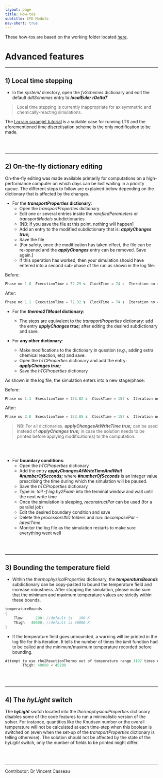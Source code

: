 ```yaml
---
layout: page
title: How-tos
subtitle: CFD Module
nav-short: true
---
```


These how-tos are based on the working folder located [here](https://github.com/vincentcasseau/hyStrath/tree/master/run/hyStrath/hy2Foam/genericCase).  

# Advanced features

---  
## 1) Local time stepping
  
+ In the _system/_ directory, open the _fvSchemes_ dictionary and edit the default _ddtSchemes_ entry to __*localEuler rDeltaT*__

> Local time stepping is currently inappropriate for axisymmetric and chemically-reacting simulations.  

The [Lorrain scramjet tutorial](https://github.com/vincentcasseau/hyStrath/wiki/Tutorials-::-hyFoam#1-lorrain-geometry) is a suitable case for running LTS and the aforementioned time discretisation scheme is the only modification to be made.

<div class="paragraph"><p><br>
<br></p></div>

---  
## 2) On-the-fly dictionary editing  

On-the-fly editing was made available primarily for computations on a high-performance computer on which days can be lost waiting in a priority queue. The different steps to follow are explained below depending on the dictionary that is affected by the changes.

+ For the **_transportProperties_ dictionary**:  
    - Open the _transportProperties_ dictionary  
    - Edit one or several entries inside the _rarefiedParameters_ or _transportModels_ subdictionaries  
    - [NB: if you save the file at this point, nothing will happen] 
    - Add an entry to the modified subdictionary that is: _**applyChanges        true;**_
    - Save the file  
    - [For safety, once the modification has taken effect, the file can be re-opened and the _**applyChanges**_ entry can be removed. Save again.]  
    - If this operation has worked, then your simulation should have entered into a second sub-phase of the run as shown in the log file:

Before:  
```c++
Phase no 1.0  ExecutionTime = 72.29 s  ClockTime = 74 s  Iteration no 4504 (0.04 s)
```

After:
```c++
Phase no 1.1  ExecutionTime = 72.32 s  ClockTime = 74 s  Iteration no 4505 (0.03 s)
```


+ For the **_thermo2TModel_ dictionary**:  
    - The steps are equivalent to the _transportProperties_ dictionary: add the entry _**applyChanges        true;**_ after editing the desired subdictionary and save.  


+ For **any other dictionary**:
    - Make modifications to the dictionary in question (_e.g._, adding extra chemical reaction, etc) and save.  
    - Open the _hTCProperties_ dictionary and add the entry: _**applyChanges        true;**_  
    - Save the _hTCProperties_ dictionary  

As shown in the log file, the simulation enters into a new stage/phase:

Before:  
```c++
Phase no 1.1  ExecutionTime = 153.02 s  ClockTime = 157 s  Iteration no 9074 (0.03 s)
```

After:
```c++
Phase no 2.0  ExecutionTime = 153.05 s  ClockTime = 157 s  Iteration no 9075 (0.03 s)
```

> NB: For all dictionaries, _**applyChangesAtWriteTime        true;**_ can be used instead of _**applyChanges        true;**_ in case the solution needs to be printed before applying modification(s) to the computation.  

<div class="paragraph"><p> <br>
<br></p></div>

+ For **boundary conditions**:  
    - Open the _hTCProperties_ dictionary   
    - Add the entry _**applyChangesAtWriteTimeAndWait        #numberOfSeconds;**_ where _**#numberOfSeconds**_ is an integer value prescribing the time during which the simulation will be paused.  
    - Save the _hTCProperties_ dictionary   
    - Type in: _tail -f log.hy2Foam_ into the terminal window and wait until the next write time  
    - Once the simulation is sleeping, _reconstructPar_ can be used (for a parallel job)  
    - Edit the desired boundary condition and save  
    - Delete the _processors#ID_ folders and run: _decomposePar -latestTime_ 
    - Monitor the log file as the simulation restarts to make sure everything went well  



<div class="paragraph"><p><br>
<br></p></div>

---  
## 3) Bounding the temperature field

+ Within the _thermophysicalProperties_ dictionary, the _**temperatureBounds**_ subdictionary can be copy-pasted to bound the temperature field and increase robustness. After stopping the simulation, please make sure that the minimum and maximum temperature values are strictly within these bounds.

```c++
temperatureBounds
{
    Tlow      200; //default is   100 K
    Thigh   40000; //default is 40000 K
}
```

+ If the temperature field goes unbounded, a warning will be printed in the log file for this iteration. It tells the number of times the _limit_ function had to be called and the minimum/maximum temperature recorded before bounding.

```c++
Attempt to use rho2ReactionThermo out of temperature range 3197 times during this iteration.
		Thigh: 40000 < 45289
```

<div class="paragraph"><p><br>
<br></p></div>

---  
## 4) The _hyLight_ switch

The _**hyLight**_ switch located into the _thermophysicalProperties_ dictionary disables some of the code features
to run a minimalistic version of the solver. For instance, quantities like the Knudsen number or the overall temperature will not be calculated at each time-step when this boolean is switched on (even when the set-up of the _transportProperties_ dictionary is telling otherwise). The solution should not be affected by the state of the _hyLight_ switch, only the number of fields to be printed might differ.


<div class="paragraph"><p><br>
<br></p></div>

---

Contributor: Dr Vincent Casseau
